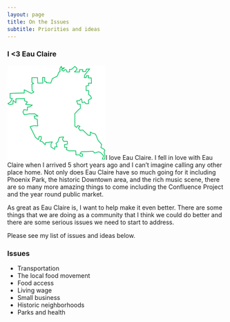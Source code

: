 ```yaml
---
layout: page
title: On the Issues
subtitle: Priorities and ideas
---
```


### I <3 Eau Claire

<img src="/img/Eau_Claire_outline.png" class="pull-right img-right">I love Eau Claire. I fell in love with Eau Claire when I arrived 5 short years ago and I can’t imagine calling any other place home. Not only does Eau Claire have so much going for it including Phoenix Park, the historic Downtown area, and the rich music scene, there are so many more amazing things to come including the Confluence Project and the year round public market. 

As great as Eau Claire is, I want to help make it even better. There are some things that we are doing as a community that I think we could do better and there are some serious issues we need to start to address. 

Please see my list of issues and ideas below. 


### Issues

- Transportation
- The local food movement
- Food access
- Living wage
- Small business
- Historic neighborhoods
- Parks and health